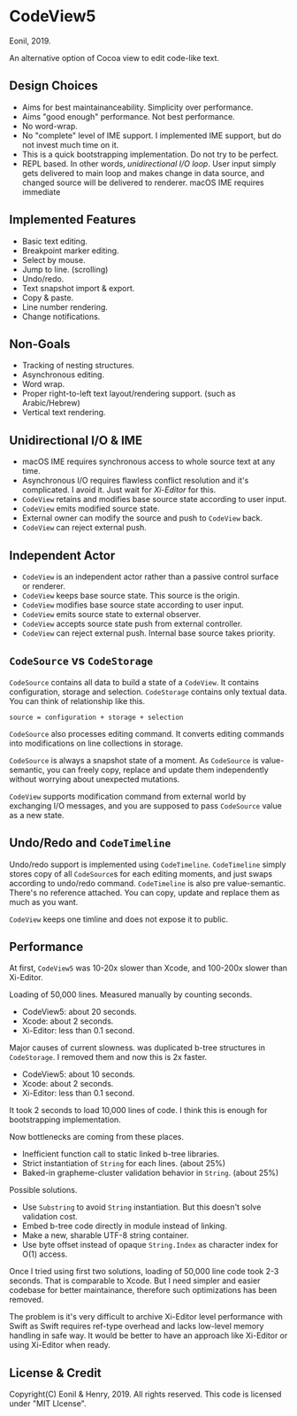 CodeView5
=========
Eonil, 2019.

An alternative option of Cocoa view to edit code-like text. 



Design Choices
-------------------
- Aims for best maintainanceability. Simplicity over performance.
- Aims "good enough" performance. Not best performance.
- No word-wrap. 
- No "complete" level of IME support. I implemented IME support, but do not invest much time on it.
- This is a quick bootstrapping implementation. Do not try to be perfect.
- REPL based. In other words, *unidirectional I/O loop*. User input simply gets delivered to main loop
  and makes change in data source, and changed source will be delivered
  to renderer. macOS IME requires immediate
  
Implemented Features
--------------------------
- Basic text editing.
- Breakpoint marker editing.
- Select by mouse.
- Jump to line. (scrolling)
- Undo/redo.
- Text snapshot import & export.
- Copy & paste.
- Line number rendering.
- Change notifications.



Non-Goals
-------------
- Tracking of nesting structures.
- Asynchronous editing.
- Word wrap.
- Proper right-to-left text layout/rendering support. (such as Arabic/Hebrew)
- Vertical text rendering.



Unidirectional I/O & IME
----------------------------
- macOS IME requires synchronous access to whole source text at any time.
- Asynchronous I/O requires flawless conflict resolution and it's complicated.
  I avoid it. Just wait for *Xi-Editor* for this. 
- `CodeView` retains and modifies base source state according to user input.
- `CodeView` emits modified source state.
- External owner can modify the source and push to `CodeView` back.
- `CodeView` can reject external push.



Independent Actor
----------------------
- `CodeView` is an independent actor rather than a passive control surface or renderer.
- `CodeView` keeps base source state. This source is the origin.
- `CodeView` modifies base source state according to user input.
- `CodeView` emits source state to external observer.
- `CodeView` accepts source state push from external controller.
- `CodeView` can reject external push. Internal base source takes priority.






`CodeSource` vs `CodeStorage`
-------------------------------------
`CodeSource` contains all data to build a state of a `CodeView`.
It contains configuration, storage and selection.
`CodeStorage` contains only textual data. 
You can think of relationship like this.

    source = configuration + storage + selection
    
`CodeSource` also processes editing command.
It converts editing commands into modifications 
on line collections in storage.

`CodeSource` is always a snapshot state of a moment.
As `CodeSource` is value-semantic, you can freely copy,
replace and update them independently without worrying
about unexpected mutations.

`CodeView` supports modification command from external 
world by exchanging I/O messages, and you are supposed
to pass `CodeSource` value as a new state.



Undo/Redo and `CodeTimeline`
--------------------------------------
Undo/redo support is implemented using `CodeTimeline`.
`CodeTimeline` simply stores copy of all `CodeSource`s 
for each editing moments, and just swaps according to 
undo/redo command.
`CodeTimeline` is also pre value-semantic. There's no
reference attached. You can copy, update and replace
them as much as you want.

`CodeView` keeps one timline and does not expose it to
public.



Performance
----------------
At first, `CodeView5` was 10-20x slower than Xcode, 
and 100-200x slower than Xi-Editor. 

Loading of 50,000 lines. Measured manually by counting seconds.
- CodeView5: about 20 seconds.
- Xcode: about 2 seconds.
- Xi-Editor: less than 0.1 second.

Major causes of current slowness. was duplicated b-tree structures
in `CodeStorage`. I removed them and now this is 2x faster.

- CodeView5: about 10 seconds.
- Xcode: about 2 seconds.
- Xi-Editor: less than 0.1 second.

It took 2 seconds to load 10,000 lines of code.
I think this is enough for bootstrapping implementation.

Now bottlenecks are coming from these places.
- Inefficient function call to static linked b-tree libraries.
- Strict instantiation of `String` for each lines. (about 25%)
- Baked-in grapheme-cluster validation behavior in `String`. (about 25%)

Possible solutions.
- Use `Substring` to avoid `String` instantiation. But this doesn't solve validation cost.
- Embed b-tree code directly in module instead of linking.
- Make a new, sharable UTF-8 string container. 
- Use byte offset instead of opaque `String.Index` as character index for O(1) access.

Once I tried using first two solutions, loading of 50,000 line code took
2-3 seconds. That is comparable to Xcode. But I need simpler and easier codebase
for better maintainance, therefore such optimizations has been removed.

The problem is it's very difficult to archive Xi-Editor level performance with Swift
as Swift requires ref-type overhead and lacks low-level memory handling in safe way.
It would be better to have an approach like Xi-Editor or using Xi-Editor when ready.



License & Credit
--------------------
Copyright(C) Eonil & Henry, 2019. All rights reserved.
This code is licensed under "MIT LIcense".
